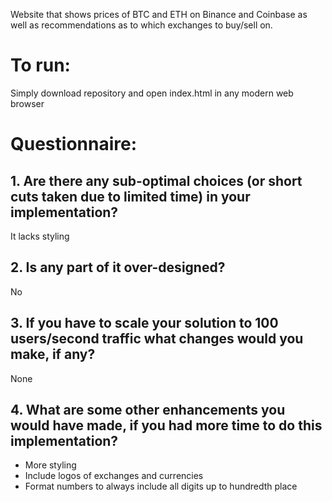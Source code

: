   Website that shows prices of BTC and ETH on Binance and Coinbase as well as recommendations as to which exchanges to buy/sell on.

# To run:

Simply download repository and open index.html in any modern web browser

# Questionnaire:

## 1. Are there any sub-optimal choices (or short cuts taken due to limited time) in your implementation?

It lacks styling


## 2. Is any part of it over-designed?

No

## 3. If you have to scale your solution to 100 users/second traffic what changes would you make, if any?

None



## 4. What are some other enhancements you would have made, if you had more time to do this implementation?

- More styling
- Include logos of exchanges and currencies
- Format numbers to always include all digits up to hundredth place 
